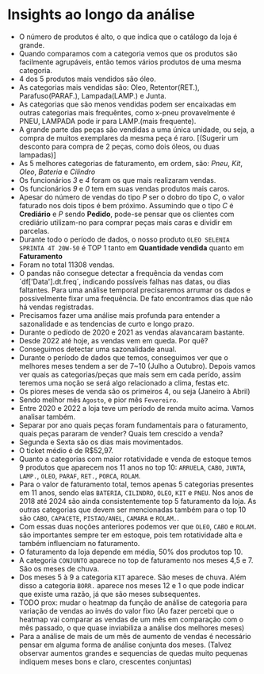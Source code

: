 # Insights ao longo da análise
* O número de produtos é alto, o que indica que o catálogo da loja é grande.
* Quando comparamos com a categoria vemos que os produtos são facilmente agrupáveis, então temos vários produtos de uma mesma categoria.
* 4 dos 5 produtos mais vendidos são óleo.
* As categorias mais vendidas são: Oleo, Retentor(RET.), Parafuso(PARAF.), Lampada(LAMP.) e Junta.
* As categorias que são menos vendidas podem ser encaixadas em outras categorias mais frequêntes, como x-pneu provavelmente é PNEU, LAMPADA pode ir para LAMP.(mais frequente). 
* A grande parte das peças são vendidas a uma única unidade, ou seja, a compra de muitos exemplares da mesma peça é raro. [(Sugerir um desconto para compra de 2 peças, como dois óleos, ou duas lampadas)]
* As 5 melhores categorias de faturamento, em ordem, são: *Pneu*, *Kit*, *Oleo*, *Bateria* e *Cilindro*
* Os funcionários *3* e *4* foram os que mais realizaram vendas.
* Os funcionários *9* e *0* tem em suas vendas produtos mais caros.
* Apesar do número de vendas do tipo *P* ser o dobro do tipo *C*, o valor faturado nos dois tipos é bem próximo. Assumindo que o tipo *C* é **Crediário** e *P* sendo **Pedido**, pode-se pensar que os clientes com crediário utilizam-no para comprar peças mais caras e dividir em parcelas.
* Durante todo o período de dados, o nosso produto `OLEO SELENIA SPRINTA 4T 20W-50` é TOP 1 tanto em **Quantidade vendida** quanto em **Faturamento**
* Foram no total 11308 vendas.
* O pandas não consegue detectar a frequência da vendas com ´df['Data'].dt.freq´, indicando possíveis falhas nas datas, ou dias faltantes. Para uma análise temporal precisaremos arrumar os dados e possivelmente fixar uma frequência. De fato encontramos dias que não há vendas registradas.
* Precisamos fazer uma análise mais profunda para entender a sazonalidade e as tendencias de curto e longo prazo.
* Durante o pedíodo de 2020 e 2021 as vendas alavancaram bastante.
* Desde 2022 até hoje, as vendas vem em queda. Por quê?
* Conseguimos detectar uma sazonalidade anual.
* Durante o período de dados que temos, conseguimos ver que o melhores meses tendem a ser de 7~10 (Julho a Outubro). Depois vamos ver quais as categorias/peças que mais sem em cada perído, assim teremos uma noção se será algo relacionado a clima, festas etc.
* Os piores meses de venda são os primeiros 4, ou seja (Janeiro à Abril)
* Sendo melhor mês `Agosto`, e pior mês `Fevereiro`.
* Entre 2020 e 2022 a loja teve um período de renda muito acima. Vamos analisar também.
* Separar por ano quais peças foram fundamentais para o faturamento, quais peças pararam de vender? Quais tem crescido a venda?
* Segunda e Sexta são os dias mais movimentados.
* O ticket médio é de R$52,97.
* Quanto a categorias com maior rotatividade e venda de estoque temos 9 produtos que aparecem nos 11 anos no top 10: `ARRUELA`, `CABO`, `JUNTA`, `LAMP.`, `OLEO`, `PARAF`, `RET.`, `PORCA`, `ROLAM`.
* Para o valor de faturamento total, temos apenas 5 categorias presentes em 11 anos, sendo elas `BATERIA`, `CILINDRO`, `OLEO`, `KIT` e `PNEU`. Nos anos de 2018 até 2024 são ainda consistentemente top 5 faturamento da loja. As outras categorias que devem ser mencionadas também para o top 10 são `CABO`, `CAPACETE`, `PISTAO/ANEL`, `CAMARA` e `ROLAM.`.
* Com essas duas noções anteriores podemos ver que `OLEO`, `CABO` e `ROLAM.` são importantes sempre ter em estoque, pois tem rotatividade alta e também influenciam no faturamento.
* O faturamento da loja depende em média, 50% dos produtos top 10.
* A categoria `CONJUNTO` aparece no top de faturamento nos meses 4,5 e 7. São os meses de chuva.
* Dos meses 5 à 9 a categoria `KIT` aparece. São meses de chuva. Além disso a categoria `BORR.` aparece nos meses 12 e 1 o que pode indicar que existe uma razão, já que são meses subsequentes.
* TODO prox: mudar o heatmap da função de análise de categoria para variação de vendas ao invés do valor fixo (Ao fazer percebi que o heatmap vai comparar as vendas de um mês em comparação com o mês passado, o que quase inviabiliza a análise dos melhores meses)
* Para a análise de mais de um mês de aumento de vendas é necessário pensar em alguma forma de análise conjunta dos meses. (Talvez observar aumentos grandes e sequencias de quedas muito pequenas indiquem meses bons e claro, crescentes conjuntas)

